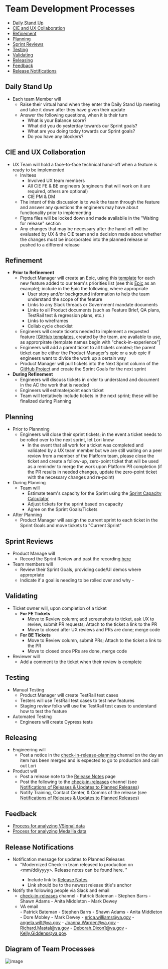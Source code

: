 # Team Development Processes

- [Daily Stand Up](#daily-stand-up)
- [CIE and UX Collaboration](#cie-and-ux-collaboration)
- [Refinement](#refinement)
- [Planning](#planning)
- [Sprint Reviews](#sprint-reviews)
- [Testing](#testing)
- [Validating](#validating)
- [Releasing](#releasing)  
- [Feedback](#feedback)
- [Release Notifications](#release-notifications)

## Daily Stand Up
- Each team Member will
    - Raise their virtual hand when they enter the Daily Stand Up meeting and take it down after they have given their update
    - Answer the following questions, when it is their turn
        - What is your Balance score?
        - What did you do yesterday towards our Sprint goals?
        - What are you doing today towards our Sprint goals?
        - Do you have any blockers?

## CIE and UX Collaboration
- UX Team will hold a face-to-face technical hand-off when a feature is ready to be implemented
   - Invitees
        - Involved UX team members
        - All CIE FE & BE engineers (engineers that will work on it are required, others are optional)
        - CIE PM & DM
    - The intent of this discussion is to walk the team through the feature and answer any questions the engineers may have about functionality prior to implementing
    - Figma files will be locked down and made availabile in the "Waiting for release" section
    - Any changes that may be necessary after the hand-off will be evaluated by UX & the CIE team and a decision made about whether the changes must be incorporated into the planned release or pushed to a different release

## Refinement 
- **Prior to Refinement**
    - Product Manager will create an Epic, using this [template](https://github.com/department-of-veterans-affairs/va.gov-team/blob/master/.github/ISSUE_TEMPLATE/check-in-experience-epic.md) for each new feature added to our team's priorities list (see this [Epic](https://github.com/department-of-veterans-affairs/va.gov-team/issues/87299) as an example); include in the Epic the following, where appropriate
        - User story and/or background information to help the team understand the scope of the feature
        - Links to any Slack threads or Government mandate documents
        - Links to all Product documents (such as Feature Brief, QA plans, TestRail test & regression plans, etc.)
        - Links to wireframes
        - Collab cycle checklist
    - Engineers will create tickets needed to implement a requested feature [[GitHub templates](https://github.com/department-of-veterans-affairs/va.gov-team/tree/master/.github/ISSUE_TEMPLATE), created by the team, are available to use, as approrpirate (template names begin with "check-in-experience"]
    - Engineers will add a parent ticket to all tickets created; the parent ticket can be either the Product Manager's epic or a sub epic if engineers want to divide the work up a certain way
    - Product Manager will pull tickets into the Next Sprint column of the [GitHub Project](https://github.com/orgs/department-of-veterans-affairs/projects/1323/views/1?sliceBy%5Bvalue%5D=department-of-veterans-affairs%2Fva.gov-team%23100946) and create the Sprint Goals for the next sprint    
- **During Refinement**
   - Engineers will discuss tickets in order to understand and document in the AC the work that is needed
   - Engineers will estimate/point each ticket
   - Team will tentatively include tickets in the next sprint; these will be finalized during Planning
 
 ## Planning
 - Prior to Plannning
     - Engineers will close their sprint tickets; in the event a ticket needs to be rolled over to the next sprint, let Lori know
         - In the event that all work for a ticket was completed and validated by a UX team member but we are still waiting on a peer review from a member of the Platform team, please close the ticket and create a follow-up, zero-point ticket that will be used as a reminder to merge the work upon Platform PR completion (if the PR results in needed changes, update the zero-point ticket with the necessary changes and re-point)
 - During Planning
     - Team will     
         - Estimate team's capacity for the Sprint using the [Sprint Capacity Calculator](https://github.com/department-of-veterans-affairs/va.gov-team/files/9418761/VASprintCapacityCalculator.xlsx)
         - Adjust tickets for the sprint based on capacity
         - Agree on the Sprint Goals/Tickets 
- After Planning
    - Product Manager will assign the current sprint to each ticket in the Sprint Goals and move tickets to "Current Sprint"

## Sprint Reviews
- Product Manage will
    - Record the Sprint Review and past the recording [here](https://github.com/department-of-veterans-affairs/va.gov-team/blob/master/products/health-care/checkin/sprintdemo/readme.md)
- Team members will
    - Review their Sprint Goals, providing code/UI demos where appropriate
    - Indicate if a goal is needing to be rolled over and why    - 

 ## Validating
- Ticket owner will, upon completion of a ticket
    - **For FE Tickets**
        - Move to Review column; add screenshots to ticket, ask UX to review, submit PR requests; Attach to the ticket a link to the PR    
        - Move to closed after UX reviews and PRs are done; merge code
    - **For BE Tickets**
        - Move to Review column, submit PRs; Attach to the ticket a link to the PR    
        - Move to closed once PRs are done, merge code             
- Reviewer will
    - Add a comment to the ticket when their review is complete
      
## Testing
- Manual Testing
    - Product Manager will create TestRail test cases 
    - Testers will use TestRail test cases to test new features
    - Staging review folks will use the TestRail test cases to understand how to test the feature    
- Automated Testing
    - Engineers will create Cypress tests

## Releasing
- Engineering will 
    - Post a notice in the [check-in-release-planning](https://dsva.slack.com/archives/C03KQAUFVT6) channel on the day an item has been merged and is expected to go to production and call out Lori
- Product will 
    - Post a release note to the [Release Notes](https://github.com/department-of-veterans-affairs/va.gov-team/blob/master/products/health-care/checkin/release-plan/check-in-release-notes.md) page
    - Post the following to the [check-in-releases](https://dsva.slack.com/archives/C03E5FEBTLH) channel (see [Notifications of Releases & Updates to Planned Releases](https://github.com/department-of-veterans-affairs/va.gov-team/blob/master/products/health-care/checkin/team/processes.md#notifications-of-releases--updates-to-planned-releases))
    - Notify Training, Contact Center, & Comms of the release (see [Notifications of Releases & Updates to Planned Releases](https://github.com/department-of-veterans-affairs/va.gov-team/blob/master/products/health-care/checkin/team/processes.md#notifications-of-releases--updates-to-planned-releases))

## Feedback
- [Process for analyzing VSignal data](https://github.com/department-of-veterans-affairs/va.gov-team/blob/master/products/health-care/checkin/research/VSignals/README.md)
- [Process for analyzing Medallia data](https://github.com/department-of-veterans-affairs/va.gov-team/blob/master/products/health-care/checkin/research/Medalia/how-to-request-and-process-medalia-feedback.md)
   
## Release Notifications
- Notification message for updates to Planned Releases
    - "Modernized Check-in team released to production on <mm/dd/yyyy>. Release notes can be found here. <copy release notes here>"
        - Include link to [Release Notes](https://github.com/department-of-veterans-affairs/va.gov-team/blob/master/products/health-care/checkin/release-plan/check-in-release-notes.md)
        - Link should be to the newest release title's anchor
- Notify the following people via Slack and email
    -   [check-in-releases](https://dsva.slack.com/archives/C03E5FEBTLH) channel 
            - Patrick Bateman
            - Stephen Barrs
            - Shawn Adams
            - Anita Middleton
            - Mark Dewey
    -   VA email  
            - Patrick Bateman
            - Stephen Barrs
            - Shawn Adams
            - Anita Middleton
            - Dore Mobley
            - Mark Dewey
            - erica.williams@va.gov 
            - angela.wilt@va.gov
            - Joanna.Warden@va.gov
            - Richard.Mastal@va.gov
            - Deborah.Dixon1@va.gov
            - Kelly.Giddens@va.gov.


## Diagram of Team Processes

![image](https://github.com/department-of-veterans-affairs/va.gov-team/assets/86678742/1a092434-1989-4900-b709-f3345246ef83)




